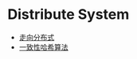 # Distribute System
* [走向分布式](https://github.com/bintianf/learning-materials/blob/master/pdf/scalability.pdf)
* [一致性哈希算法](https://github.com/bintianf/learning-materials/blob/master/pdf/%E7%99%BD%E8%AF%9D%E8%A7%A3%E6%9E%90%EF%BC%9A%E4%B8%80%E8%87%B4%E6%80%A7%E5%93%88%E5%B8%8C%E7%AE%97%E6%B3%95%20consistent%20hashing.pdf)


